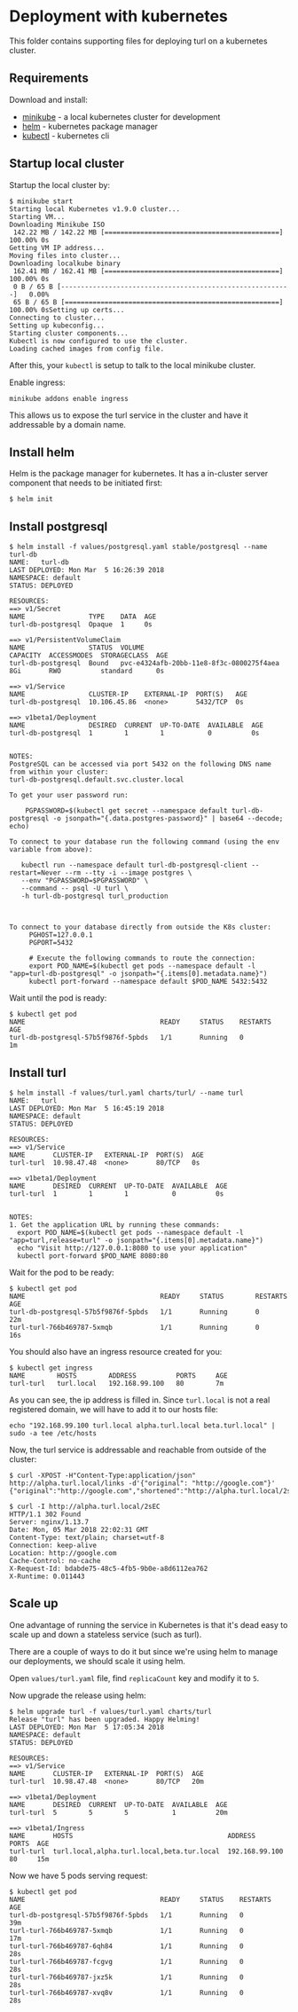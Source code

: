 Deployment with kubernetes
==========================

This folder contains supporting files for deploying turl on a kubernetes cluster.

Requirements
------------

Download and install:

* [minikube](https://github.com/kubernetes/minikube) - a local kubernetes cluster for development
* [helm](https://github.com/kubernetes/helm) - kubernetes package manager
* [kubectl](https://kubernetes.io/docs/tasks/tools/install-kubectl/) - kubernetes cli

Startup local cluster
---------------------

Startup the local cluster by:

    $ minikube start
    Starting local Kubernetes v1.9.0 cluster...
    Starting VM...
    Downloading Minikube ISO
     142.22 MB / 142.22 MB [============================================] 100.00% 0s
    Getting VM IP address...
    Moving files into cluster...
    Downloading localkube binary
     162.41 MB / 162.41 MB [============================================] 100.00% 0s
     0 B / 65 B [----------------------------------------------------------]   0.00%
     65 B / 65 B [======================================================] 100.00% 0sSetting up certs...
    Connecting to cluster...
    Setting up kubeconfig...
    Starting cluster components...
    Kubectl is now configured to use the cluster.
    Loading cached images from config file.

After this, your `kubectl` is setup to talk to the local minikube cluster.

Enable ingress:

    minikube addons enable ingress

This allows us to expose the turl service in the cluster and have it addressable by a domain name.

Install helm
------------

Helm is the package manager for kubernetes. It has a in-cluster server component that needs to be initiated first:

    $ helm init

Install postgresql
------------------

	$ helm install -f values/postgresql.yaml stable/postgresql --name turl-db
	NAME:   turl-db
	LAST DEPLOYED: Mon Mar  5 16:26:39 2018
	NAMESPACE: default
	STATUS: DEPLOYED

	RESOURCES:
	==> v1/Secret
	NAME                TYPE    DATA  AGE
	turl-db-postgresql  Opaque  1     0s

	==> v1/PersistentVolumeClaim
	NAME                STATUS  VOLUME                                    CAPACITY  ACCESSMODES  STORAGECLASS  AGE
	turl-db-postgresql  Bound   pvc-e4324afb-20bb-11e8-8f3c-0800275f4aea  8Gi       RWO          standard      0s

	==> v1/Service
	NAME                CLUSTER-IP    EXTERNAL-IP  PORT(S)   AGE
	turl-db-postgresql  10.106.45.86  <none>       5432/TCP  0s

	==> v1beta1/Deployment
	NAME                DESIRED  CURRENT  UP-TO-DATE  AVAILABLE  AGE
	turl-db-postgresql  1        1        1           0          0s


	NOTES:
	PostgreSQL can be accessed via port 5432 on the following DNS name from within your cluster:
	turl-db-postgresql.default.svc.cluster.local

	To get your user password run:

		PGPASSWORD=$(kubectl get secret --namespace default turl-db-postgresql -o jsonpath="{.data.postgres-password}" | base64 --decode; echo)

	To connect to your database run the following command (using the env variable from above):

	   kubectl run --namespace default turl-db-postgresql-client --restart=Never --rm --tty -i --image postgres \
	   --env "PGPASSWORD=$PGPASSWORD" \
	   --command -- psql -U turl \
	   -h turl-db-postgresql turl_production



	To connect to your database directly from outside the K8s cluster:
		 PGHOST=127.0.0.1
		 PGPORT=5432

		 # Execute the following commands to route the connection:
		 export POD_NAME=$(kubectl get pods --namespace default -l "app=turl-db-postgresql" -o jsonpath="{.items[0].metadata.name}")
		 kubectl port-forward --namespace default $POD_NAME 5432:5432

Wait until the pod is ready:

    $ kubectl get pod
    NAME                                  READY     STATUS    RESTARTS   AGE
    turl-db-postgresql-57b5f9876f-5pbds   1/1       Running   0          1m

Install turl
------------

	$ helm install -f values/turl.yaml charts/turl/ --name turl
	NAME:   turl
	LAST DEPLOYED: Mon Mar  5 16:45:19 2018
	NAMESPACE: default
	STATUS: DEPLOYED

	RESOURCES:
	==> v1/Service
	NAME       CLUSTER-IP   EXTERNAL-IP  PORT(S)  AGE
	turl-turl  10.98.47.48  <none>       80/TCP   0s

	==> v1beta1/Deployment
	NAME       DESIRED  CURRENT  UP-TO-DATE  AVAILABLE  AGE
	turl-turl  1        1        1           0          0s


	NOTES:
	1. Get the application URL by running these commands:
	  export POD_NAME=$(kubectl get pods --namespace default -l "app=turl,release=turl" -o jsonpath="{.items[0].metadata.name}")
	  echo "Visit http://127.0.0.1:8080 to use your application"
	  kubectl port-forward $POD_NAME 8080:80

Wait for the pod to be ready:

    $ kubectl get pod
    NAME                                  READY     STATUS        RESTARTS   AGE
    turl-db-postgresql-57b5f9876f-5pbds   1/1       Running       0          22m
    turl-turl-766b469787-5xmqb            1/1       Running       0          16s

You should also have an ingress resource created for you:

    $ kubectl get ingress
    NAME        HOSTS        ADDRESS          PORTS     AGE
    turl-turl   turl.local   192.168.99.100   80        7m

As you can see, the ip address is filled in. Since `turl.local` is not a real registered domain, we will have to add it to our hosts file:

    echo "192.168.99.100 turl.local alpha.turl.local beta.turl.local" | sudo -a tee /etc/hosts

Now, the turl service is addressable and reachable from outside of the cluster:

    $ curl -XPOST -H"Content-Type:application/json" http://alpha.turl.local/links -d'{"original": "http://google.com"}'
    {"original":"http://google.com","shortened":"http://alpha.turl.local/2sEC"}

    $ curl -I http://alpha.turl.local/2sEC
    HTTP/1.1 302 Found
    Server: nginx/1.13.7
    Date: Mon, 05 Mar 2018 22:02:31 GMT
    Content-Type: text/plain; charset=utf-8
    Connection: keep-alive
    Location: http://google.com
    Cache-Control: no-cache
    X-Request-Id: bdabde75-48c5-4fb5-9b0e-a8d6112ea762
    X-Runtime: 0.011443

Scale up
--------

One advantage of running the service in Kubernetes is that it's dead easy to scale up and down a stateless service (such as turl).

There are a couple of ways to do it but since we're using helm to manage our deployments, we should scale it using helm.

Open `values/turl.yaml` file, find `replicaCount` key and modify it to `5`.

Now upgrade the release using helm:

    $ helm upgrade turl -f values/turl.yaml charts/turl
    Release "turl" has been upgraded. Happy Helming!
    LAST DEPLOYED: Mon Mar  5 17:05:34 2018
    NAMESPACE: default
    STATUS: DEPLOYED

    RESOURCES:
    ==> v1/Service
    NAME       CLUSTER-IP   EXTERNAL-IP  PORT(S)  AGE
    turl-turl  10.98.47.48  <none>       80/TCP   20m

    ==> v1beta1/Deployment
    NAME       DESIRED  CURRENT  UP-TO-DATE  AVAILABLE  AGE
    turl-turl  5        5        5           1          20m

    ==> v1beta1/Ingress
    NAME       HOSTS                                       ADDRESS         PORTS  AGE
    turl-turl  turl.local,alpha.turl.local,beta.tur.local  192.168.99.100  80     15m

Now we have 5 pods serving request:

    $ kubectl get pod
    NAME                                  READY     STATUS    RESTARTS   AGE
    turl-db-postgresql-57b5f9876f-5pbds   1/1       Running   0          39m
    turl-turl-766b469787-5xmqb            1/1       Running   0          17m
    turl-turl-766b469787-6qh84            1/1       Running   0          28s
    turl-turl-766b469787-fcgvg            1/1       Running   0          28s
    turl-turl-766b469787-jxz5k            1/1       Running   0          28s
    turl-turl-766b469787-xvq8v            1/1       Running   0          28s
